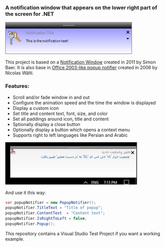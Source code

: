 <!-- Notification Popup Window Nuget [![Build status](https://ci.appveyor.com/api/projects/status/9fumwsbldabj54x3/branch/master?svg=true)](https://ci.appveyor.com/project/tulpep/notification-popup-window/branch/master)
========================    -->
### A notification window that appears on the lower right part of the screen for .NET

![Screenshot](Screenshots/example1.png)

This project is based on a [Notification Window](http://www.codeproject.com/Articles/277584/Notification-Window) created in 2011 by Simon Baer. It is also base in [Office 2003-like popup notifier](http://www.codeproject.com/Articles/13547/An-Office-like-popup-notifier) created in 2006 by Nicolas Wälti.

### Features:
- Scroll and/or fade window in and out
- Configure the animation speed and the time the window is displayed
- Display a custom icon
- Set title and content text, font, size, and color
- Set all paddings around icon, title and content
- Sptionally display a close button
- Optionally display a button which opens a context menu
- Supports right to left languages like Persian and Arabic

![Screenshot](Screenshots/example2.png)


And use it this way:
```cs
var popupNotifier = new PopupNotifier();
popupNotifier.TitleText = "Title of popup";
popupNotifier.ContentText  = "Content text";
popupNotifier.IsRightToLeft = false;
popupNotifier.Popup();


```
This repository contains a Visual Studio Test Project if you want a working example.
